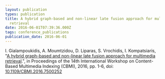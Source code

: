 ```yaml
---
layout: publication
types: publication
title: A hybrid graph-based and non-linear late fusion approach for multimedia
  retrieval
date: 2016-06-01T07:39:36.000Z
tags: conference_publications
publication_date: 2016-06-01
---
```

I. Gialampoukidis, A. Moumtzidou, D. Liparas, S. Vrochidis, I. Kompatsiaris, "[A hybrid graph-based and non-linear late fusion approach for multimedia retrieval](https://zenodo.org/records/160505#.X8QwoKr7QWo).", in Proceedings of the 14th International Workshop on Content-Based Multimedia Indexing (CBMI), 2016, pp. 1-6, doi: [10.1109/CBMI.2016.7500252](https://ieeexplore.ieee.org/document/7500252)
